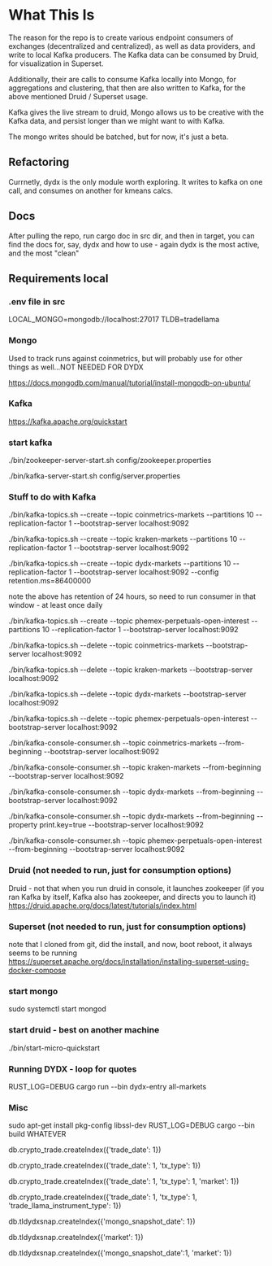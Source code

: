 # What This Is

The reason for the repo is to create various endpoint consumers of exchanges (decentralized and centralized), as well as data providers, and write to local Kafka producers.  The Kafka data can be consumed by Druid, for visualization in Superset.  

Additionally, their are calls to consume Kafka locally into Mongo, for aggregations and clustering, that then are also written to Kafka, for the above mentioned Druid / Superset usage.

Kafka gives the live stream to druid, Mongo allows us to be creative with the Kafka data, and persist longer than we might want to with Kafka.

The mongo writes should be batched, but for now, it's just a beta. 

## Refactoring

Currnetly, dydx is the only module worth exploring.  It writes to kafka on one call, and consumes on another for kmeans calcs.  

## Docs

After pulling the repo, run cargo doc in src dir, and then in target, you can find the docs for, say, dydx and how to use - again dydx is the most active, and the most "clean"

## Requirements local

### .env file in src

LOCAL_MONGO=mongodb://localhost:27017
TLDB=tradellama

### Mongo

Used to track runs against coinmetrics, but will probably use for other things as well...NOT NEEDED FOR DYDX

https://docs.mongodb.com/manual/tutorial/install-mongodb-on-ubuntu/

### Kafka

https://kafka.apache.org/quickstart

### start kafka

./bin/zookeeper-server-start.sh config/zookeeper.properties

./bin/kafka-server-start.sh config/server.properties


### Stuff to do with Kafka

./bin/kafka-topics.sh --create --topic coinmetrics-markets --partitions 10 --replication-factor 1 --bootstrap-server localhost:9092

./bin/kafka-topics.sh --create --topic kraken-markets --partitions 10 --replication-factor 1 --bootstrap-server localhost:9092

./bin/kafka-topics.sh --create --topic dydx-markets --partitions 10 --replication-factor 1 --bootstrap-server localhost:9092 --config retention.ms=86400000

note the above has retention of 24 hours, so need to run consumer in that window - at least once daily


./bin/kafka-topics.sh --create --topic phemex-perpetuals-open-interest --partitions 10 --replication-factor 1 --bootstrap-server localhost:9092

./bin/kafka-topics.sh --delete --topic coinmetrics-markets --bootstrap-server localhost:9092

./bin/kafka-topics.sh --delete --topic kraken-markets --bootstrap-server localhost:9092

./bin/kafka-topics.sh --delete --topic dydx-markets --bootstrap-server localhost:9092

./bin/kafka-topics.sh --delete --topic phemex-perpetuals-open-interest --bootstrap-server localhost:9092

./bin/kafka-console-consumer.sh --topic coinmetrics-markets --from-beginning --bootstrap-server localhost:9092

./bin/kafka-console-consumer.sh --topic kraken-markets --from-beginning --bootstrap-server localhost:9092

./bin/kafka-console-consumer.sh --topic dydx-markets --from-beginning --bootstrap-server localhost:9092

./bin/kafka-console-consumer.sh --topic dydx-markets --from-beginning --property print.key=true --bootstrap-server localhost:9092

./bin/kafka-console-consumer.sh --topic phemex-perpetuals-open-interest --from-beginning --bootstrap-server localhost:9092





### Druid (not needed to run, just for consumption options)

Druid - not that when you run druid in console, it launches zookeeper (if you ran Kafka by itself, Kafka also has zookeeper, and directs you to launch it)
https://druid.apache.org/docs/latest/tutorials/index.html


### Superset  (not needed to run, just for consumption options)

note that I cloned from git, did the install, and now, boot reboot, it always seems to be running
https://superset.apache.org/docs/installation/installing-superset-using-docker-compose


### start mongo
sudo systemctl start mongod

### start druid - best on another machine
./bin/start-micro-quickstart 


### Running DYDX - loop for quotes
RUST_LOG=DEBUG cargo run --bin dydx-entry all-markets



### Misc


sudo apt-get install pkg-config libssl-dev
RUST_LOG=DEBUG cargo --bin build WHATEVER


db.crypto_trade.createIndex({'trade_date': 1})

db.crypto_trade.createIndex({'trade_date': 1, 'tx_type': 1})

db.crypto_trade.createIndex({'trade_date': 1, 'tx_type': 1, 'market': 1})

db.crypto_trade.createIndex({'trade_date': 1, 'tx_type': 1, 'trade_llama_instrument_type': 1})

db.tldydxsnap.createIndex({'mongo_snapshot_date': 1})

db.tldydxsnap.createIndex({'market': 1})

db.tldydxsnap.createIndex({'mongo_snapshot_date':1, 'market': 1})